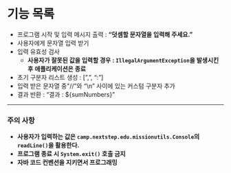 # 기능 목록

- 프로그램 시작 및 입력 메시지 출력 : **“덧셈할 문자열을 입력해 주세요.”**
- 사용자에게 문자열 입력 받기
- 입력 유효성 검사
  - **사용자가 잘못된 값을 입력할 경우 : `IllegalArgumentException`을 발생시킨 후 애플리케이션은 종료**
- 초기 구분자 리스트 생성 : [”,”,  “:”]
- 입력 받은 문자열 중"//”와 “\n” 사이에 있는 커스텀 구분자 추가
- 결과 반환 : “결과 : ${sumNumbers}”
---

### 주의 사항

- **사용자가 입력하는 값은 `camp.nextstep.edu.missionutils.Console`의 `readLine()`을 활용한다.**
- **프로그램 종료 시 `System.exit()` 호출 금지**
- **자바 코드 컨벤션을 지키면서 프로그래밍**
